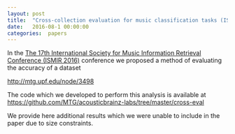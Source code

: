 ```yaml
---
layout: post
title:  "Cross-collection evaluation for music classification tasks (ISMIR 2016)"
date:   2016-08-1 00:00:00
categories:  papers
---
```


In the [The 17th International Society for Music Information Retrieval Conference (ISMIR 2016)](
https://wp.nyu.edu/ismir2016/) conference we proposed a method of evaluating the accuracy of
a dataset

http://mtg.upf.edu/node/3498

The code which we developed to perform this analysis is available at
https://github.com/MTG/acousticbrainz-labs/tree/master/cross-eval

We provide here additional results which we were unable to include in the
paper due to size constraints.
